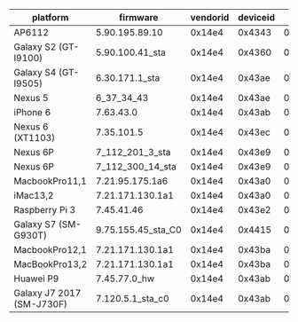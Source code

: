 platform                  | firmware           | vendorid | deviceid | radiorev   | chipnum | chiprev | chippackage | corerev | boardid | boardvendor | boardrev | driverrev | ucoderev   | bus | phytype | phyrev | anarev | nvramrev
------------------------- | ------------------ | -------- | -------- | ---------- | ------- | ------- | ----------- | ------- | ------- | ----------- | -------- | --------- | ---------- | --- | ------- | ------ | ------ | --------
AP6112                    | 5.90.195.89.10     |   0x14e4 |   0x4343 |  0x2064000 |  0xa962 |     0x1 |         0x9 |    0x19 |   0x5a0 |      0x14e4 |     P202 | 0x55a7d5f |  0x2f50001 | 0x0 |     0x8 |    0x3 |    0x0 |      0x0
Galaxy S2 (GT-I9100)      | 5.90.100.41_sta    |   0x14e4 |   0x4360 |  0x2066000 |  0x4330 |     0x3 |         0x8 |    0x19 |   0x532 |      0x14e4 |      2.0 | 0x55a6429 |  0x2b90068 | 0x0 |     0x8 |    0x3 |    0x0 |      0x0
Galaxy S4 (GT-I9505)      | 6.30.171.1_sta     |   0x14e4 |   0x43ae | 0x72069000 |  0x4335 |     0x1 |         0x0 |    0x2c |   0x64b |      0x14e4 |     P500 |   0x61eab |  0x32801b3 | 0x0 |     0xb |    0x5 |    0x0 |      0x0
Nexus 5                   | 6_37_34_43         |   0x14e4 |   0x43ae | 0x92069000 |  0x4339 |     0x1 |         0x2 |    0x2e |   0x6b6 |      0x14e4 |     P106 | 0x625222b |  0x3570411 | 0x0 |     0xb |    0x6 |    0x0 |        0
iPhone 6                  | 7.63.43.0          |   0x14e4 |   0x43ab |   0x44030b |  0x4345 |     0x5 |         0x0 |    0x33 |   0x70b |      0x14e4 |     P307 | 0x73f2b00 | 0x249f4e30 | 0x0 |     0xb |    0xd |    0x0 |  0x7d80c
Nexus 6 (XT1103)          | 7.35.101.5         |   0x14e4 |   0x43ec |   0x292069 |  0x4356 |     0x2 |         0x2 |    0x30 |   0x732 |      0x14e4 |     P101 | 0x7236505 |  0x3c3013c | 0x0 |     0xb |   0x11 |    0x0 |  0x5b2b4
Nexus 6P                  | 7_112_201_3_sta    |   0x14e4 |   0x43e9 |   0x2e2069 |  0x4358 |     0x3 |         0x2 |    0x30 |   0x7a1 |      0x14e4 |     P100 | 0x770c903 |  0x3c3013d | 0x0 |     0xb |   0x11 |    0x0 |   500210
Nexus 6P                  | 7_112_300_14_sta   |   0x14e4 |   0x43e9 |   0x2e2069 |  0x4358 |     0x3 |         0x2 |    0x30 |   0x7a1 |      0x14e4 |     P100 | 0x77012c0 |  0x3c3013d | 0x0 |     0xb |   0x11 |    0x0 |  0x7a1f2
MacbookPro11,1            | 7.21.95.175.1a6    |   0x14e4 |   0x43a0 |    0x42069 |  0x4360 |     0x3 |         0x0 |    0x2a |   0x112 |      0x106b |     A420 | 0x7155faf |  0x3a9d897 | 0x1 |     0xb |    0x1 |    0x0 |        0
iMac13,2                  | 7.21.171.130.1a1   |   0x14e4 |   0x43a0 |    0x42069 |  0x4360 |     0x3 |         0x0 |    0x2a |   0x135 |      0x106b |     A405 | 0x715ab82 |  0x3a9cd71 | 0x1 |     0xb |    0x1 |    0x0 |        0
Raspberry Pi 3            | 7.45.41.46         |   0x14e4 |   0x43e2 |   0x3da000 |  0xa9a6 |     0x1 |         0x4 |    0x27 |   0x726 |      0x14e4 |     P101 | 0x72d292e |  0x413080c | 0x0 |     0xc |    0x0 |    0x0 |      0x0
Galaxy S7 (SM-G930T)      | 9.75.155.45_sta_C0 |   0x14e4 |   0x4415 |   0x1903eb |  0xaa4c |     0x0 |         0x0 |    0x3b |   0x7c5 |      0x14e4 |     P101 |   0x94b9b |  0x4240810 | 0x0 |     0xb |   0x18 |    0x0 |  0x7f9e9
MacbookPro12,1            | 7.21.171.130.1a1   |   0x14e4 |   0x43ba |    0x72069 |  0xaa52 |     0x1 |         0x0 |    0x31 |   0x133 |      0x106b |     P318 | 0x715ab82 |  0x3a9cd71 | 0x1 |     0xb |   0x12 |    0x0 |        0
MacBookPro13,2            | 7.21.171.130.1a1   |   0x14e4 |   0x43ba |    0xd2069 |  0xaa52 |     0x2 |         0x1 |    0x31 |   0x157 |      0x106b |     P108 | 0x715ab82 |  0x3a9cd71 | 0x1 |     0xb |   0x12 |    0x0 |        0
Huawei P9                 | 7.45.77.0_hw       |   0x14e4 |   0x43ab |   0x58030b |  0x4345 |     0x6 |         0x2 |    0x36 |   0x6e4 |      0x14e4 |     P304 | 0x72d4d00 |  0x4130810 | 0x0 |     0xb |   0x14 |    0x0 |  0x79ac5
Galaxy J7 2017 (SM-J730F) | 7.120.5.1_sta_c0   |   0x14e4 |   0x43ab |   0x58030b |  0x4345 |     0x6 |         0x2 |    0x36 |   0x6e4 |      0x14e4 |     P304 |   0x77805 |  0x4134fbe | 0x0 |     0xb |   0x14 |      ? |        ?
